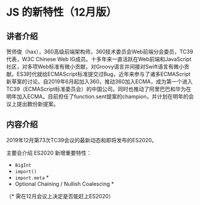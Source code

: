# JS 的新特性（12月版）

## 讲者介绍

贺师俊（hax），360高级前端架构师，360技术委员会Web前端分会委员，TC39代表，W3C Chinese Web IG成员。十多年来一直活跃在Web前端和JavaScript社区，对多项Web标准有微小贡献，对Groovy语言并间接对Swift语言有微小贡献。ES3时代就给ECMAScript标准提交过Bug，近年来参与了诸多ECMAScript新草案的讨论。自2019年6月起加入360，推动360加入ECMA，成为第一个进入TC39（ECMAScript标准委员会）的中国公司。同时也推动了阿里巴巴和华为在明年加入ECMA。目前担任了function.sent提案的champion，并计划在明年的会议上提出数份新提案。

## 内容介绍

2019年12月第73次TC39会议的最新动态和即将发布的ES2020。

主要会介绍 ES2020 新增重要特性：

- `BigInt`
- `import()`
- `import.meta` *
- Optional Chaining / Nullish Coalescing *

（* 需在12月会议上决定是否能赶上ES2020）
